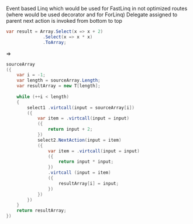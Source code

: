 Event based Linq which would be used for FastLinq in not optimized routes (where would be used decorator and for ForLinq)
Delegate assigned to parent next action is invoked from bottom to top

```cs
var result = Array.Select(x => x + 2)
			  .Select(x => x * x)
			  .ToArray;
```

=>

```cs
sourceArray
({
	var i = -1;		
	var length = sourceArray.Length;
	var resultArray = new T[length];
		
	while (++i < length)
	{
		select1 .virtcall(input = sourceArray[i])
		({
			var item = .virtcall(input = input)
			({
				return input + 2;
			})
			select2.NextAction(input = item)
			({
				var item = .virtcall(input = input)
				({
					return input * input;
				})
				.virtcall (input = item)
				({
					resultArray[i] = input;
				})
			})
		})
	}
	return resultArray;
})
```